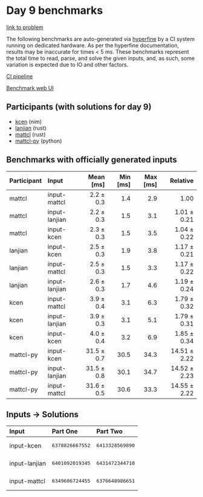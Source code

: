 # Day 9 benchmarks

[link to problem](https://adventofcode.com/2024/day/9)

The following benchmarks are auto-generated via
[hyperfine](https://github.com/sharkdp/hyperfine) by a CI system running on
dedicated hardware. As per the hyperfine documentation, results may be
inaccurate for times < 5 ms. These benchmarks represent the total time to read,
parse, and solve the given inputs, and, as such, some variation is expected due
to IO and other factors.

[CI pipeline](http://ci.papercode.net:8080/teams/main/pipelines/aoc2024)

[Benchmark web UI](https://aoc.ancalagon.black)


## Participants (with solutions for day 9)

- [kcen](https://github.com/kcen/aoc2024) (nim)
- [lanjian](https://github.com/lanjian/aoc-2024) (rust)
- [mattcl](https://github.com/mattcl/aoc2024) (rust)
- [mattcl-py](https://github.com/mattcl/aoc2024-py) (python)


## Benchmarks with officially generated inputs

| Participant | Input | Mean [ms] | Min [ms] | Max [ms] | Relative |
|:---|:---|---:|---:|---:|---:|
| mattcl | input-mattcl | 2.2 ± 0.3 | 1.4 | 2.9 | 1.00 |
| mattcl | input-lanjian | 2.2 ± 0.3 | 1.5 | 3.1 | 1.01 ± 0.21 |
| mattcl | input-kcen | 2.3 ± 0.3 | 1.5 | 3.5 | 1.04 ± 0.22 |
| lanjian | input-kcen | 2.5 ± 0.3 | 1.9 | 3.8 | 1.17 ± 0.21 |
| lanjian | input-mattcl | 2.5 ± 0.3 | 1.5 | 3.3 | 1.17 ± 0.22 |
| lanjian | input-lanjian | 2.6 ± 0.3 | 1.7 | 4.6 | 1.19 ± 0.24 |
| kcen | input-mattcl | 3.9 ± 0.4 | 3.1 | 6.3 | 1.79 ± 0.32 |
| kcen | input-lanjian | 3.9 ± 0.3 | 3.1 | 5.1 | 1.79 ± 0.31 |
| kcen | input-kcen | 4.0 ± 0.4 | 3.2 | 6.9 | 1.85 ± 0.34 |
| mattcl-py | input-kcen | 31.5 ± 0.7 | 30.5 | 34.3 | 14.51 ± 2.22 |
| mattcl-py | input-lanjian | 31.5 ± 0.8 | 30.1 | 34.7 | 14.52 ± 2.23 |
| mattcl-py | input-mattcl | 31.6 ± 0.5 | 30.6 | 33.3 | 14.55 ± 2.22 |


## Inputs -> Solutions

| Input | Part One | Part Two |
|:---|:---|:---|
|input-kcen|<pre>6378826667552</pre>|<pre>6413328569890</pre>|
|input-lanjian|<pre>6401092019345</pre>|<pre>6431472344710</pre>|
|input-mattcl|<pre>6349606724455</pre>|<pre>6376648986651</pre>|
